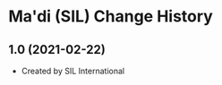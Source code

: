 Ma'di (SIL) Change History
====================

1.0 (2021-02-22)
----------------
* Created by SIL International 
